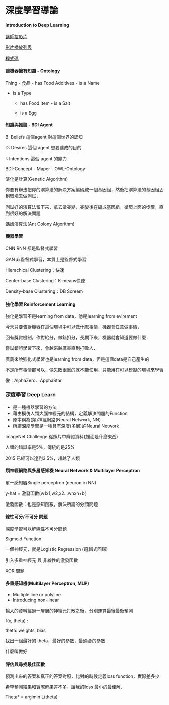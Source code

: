 # 深度學習導論

#### Introduction to Deep Learning

[講師投影片](https://drive.google.com/file/d/1F6Xz4b6iDR0iwsScEn_IqNM4gDXhCgDs/view)

[影片播放列表](https://www.youtube.com/playlist?list=PL1f_B9coMEeC_tYQSo6SGRvYc-xqzctRV)

[程式碼](https://drive.google.com/drive/folders/1sH38d7elXKVpgsJCjPSOvIRa7cZDYDig)

#### 讓機器擁有知識 - Ontology

Thing - 食品 - has Food Additives - is a Name

* is a Type

  * has Food Item - is a Salt

  * is a Egg

#### 知識與推論 - BDI Agent

B: Beliefs 這個agent 對這個世界的認知

D: Desires 這個 agent 想要達成的目的

I: Intentions 這個 agent 的能力

BDI-Concept - Maper - OWL-Ontology



演化是計算\(Genetic Algorithm\)

你要有辦法把你的演算法的解決方案編碼成一個基因組，然後把演算法的基因組丟到環境去做測試，

測試好的演算法留下來，拿去做突變，突變後在編成基因組，循環上面的步驟，直到很好的解決問題



螞蟻演算法\(Ant Colony Algorithm\)



#### 機器學習

CNN RNN 都是監督式學習

GAN 非監督式學習，本質上是監督式學習

Hierachical Clustering：快速

Center-base Clustering：K-means快速

Density-base Clustering：DB Screem



#### 強化學習 Reinforcement Learning

強化是學習不是learning from data，他是learning from evirement

今天只要告訴機器在這個環境中可以做什麼事情，機器會任意做事情，

回有獎賞機制，作對給分，做錯扣分，長期下來，機器就會知道要做什麼．

嘗試錯誤學習下來，會越來越厲害直到打敗人．

廣義來說強化式學習也是learning from data，但是這個data是自己產生的



不是所有事情都可以，像失敗很重的就不能使用，只能用在可以模擬的環境來學習

像：AlphaZero、ApphaStar



### 深度學習 Deep Learn

* 是一種機器學習的方法
* 藉由模仿人類大腦神經元的結構，定義解決問題的Function
* 原本稱為\(類\)神經網路\(Neural Network, NN\)
* 所謂深度學習是一種具有深度\(多層\)的Neural Network



ImageNet Challenge 從照片中辨認資料\(裡面是什麼東西\)

人類的錯誤率是5%，傳統的是25%

2015 已經可以達到3.5%，超越了人類



#### 類神經網路與多層感知機 Neural Network & Multilayer Perceptron

單一感知器Single perceptron \(neuron in NN\)

y-hat = 激發函數\(w1x1,w2,x2...wnxn+b\)

激發函數：也是感知函數，解決所謂的分類問題



#### 線性可分/不可分 問題

深度學習可以解線性不可分問題

Sigmoid Function

一個神經元，就是Logistic Regression \(邏輯式回歸\)



引入多重神經元 與 非線性的激發函數

XOR 問題



#### 多重感知機\(Multilayer Perceptron, MLP\)

* Multiple line or polyline
* Introducing non-linear

輸入的資料經過一層層的神經元打散之後，分別運算最後最後預測

f\(x, theta\) : 

theta: weights, bias

找出一組最好的 theta，最好的參數，最適合的參數

什麼叫做好

#### 評估與尋找最佳函數

預測出來的答案和真正的答案對照，比對的時候定義loss function，實際差多少

希望預測結果和實際解果差不多，讓我的loss 最小的最佳解．

Theta\* = argimin L\(theta\)















